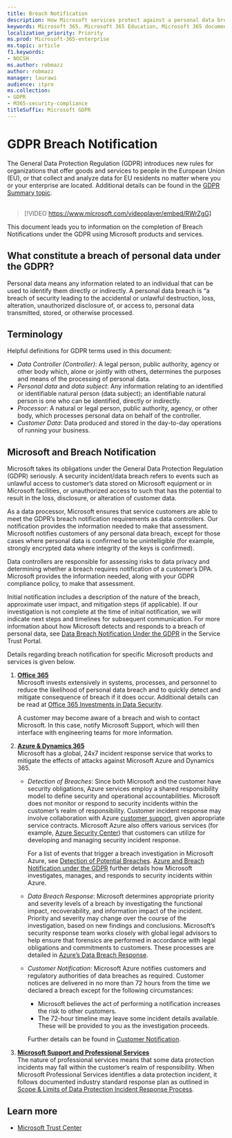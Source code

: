 ```yaml
---
title: Breach Notification
description: How Microsoft services protect against a personal data breach and how Microsoft responds and notifies you if a breach occurs.
keywords: Microsoft 365, Microsoft 365 Education, Microsoft 365 documentation, GDPR
localization_priority: Priority
ms.prod: Microsoft-365-enterprise
ms.topic: article
f1.keywords:
- NOCSH
ms.author: robmazz
author: robmazz
manager: laurawi
audience: itpro
ms.collection: 
- GDPR
- M365-security-compliance
titleSuffix: Microsoft GDPR
---
```


# GDPR Breach Notification

The General Data Protection Regulation (GDPR) introduces new rules for organizations that offer goods and services to people in the European Union (EU), or that collect and analyze data for EU residents no matter where you or your enterprise are located. Additional details can be found in the [GDPR Summary topic](gdpr.md).<br><br>

> [!VIDEO https://www.microsoft.com/videoplayer/embed/RWrZgG] 

This document leads you to information on the completion of Breach Notifications under the GDPR using Microsoft products and services.

## What constitute a breach of personal data under the GDPR?

Personal data means any information related to an individual that can be used to identify them directly or indirectly. A personal data breach is “a breach of security leading to the accidental or unlawful destruction, loss, alteration, unauthorized disclosure of, or access to, personal data transmitted, stored, or otherwise processed.

## Terminology

Helpful definitions for GDPR terms used in this document:

- *Data Controller (Controller)*: A legal person, public authority, agency or other body which, alone or jointly with others, determines the purposes and means of the processing of personal data.  
- *Personal data* and *data subject*: Any information relating to an identified or identifiable natural person (data subject); an identifiable natural person is one who can be identified, directly or indirectly.  
- *Processor*: A natural or legal person, public authority, agency, or other body, which processes personal data on behalf of the controller.  
- *Customer Data*: Data produced and stored in the day-to-day operations of running your business.

## Microsoft and Breach Notification

Microsoft takes its obligations under the General Data Protection Regulation (GDPR) seriously. A security incident/data breach refers to events such as unlawful access to customer’s data stored on Microsoft equipment or in Microsoft facilities, or unauthorized access to such that has the potential to result in the loss, disclosure, or alteration of customer data.

As a data processor, Microsoft ensures that service customers are able to meet the GDPR’s breach notification requirements as data controllers. Our notification provides the information needed to make that assessment. Microsoft notifies customers of any personal data breach, except for those cases where personal data is confirmed to be unintelligible (for example, strongly encrypted data where integrity of the keys is confirmed).

Data controllers are responsible for assessing risks to data privacy and determining whether a breach requires notification of a customer’s DPA. Microsoft provides the information needed, along with your GDPR compliance policy, to make that assessment.

Initial notification includes a description of the nature of the breach, approximate user impact, and mitigation steps (if applicable). If our investigation is not complete at the time of initial notification, we will indicate next steps and timelines for subsequent communication. For more information about how Microsoft detects and responds to a breach of personal data, see [Data Breach Notification Under the GDPR](https://servicetrust.microsoft.com/ViewPage/GDPRBreach) in the Service Trust Portal.

Details regarding breach notification for specific Microsoft products and services is given below.
  
1. **[Office 365](gdpr-breach-Office365.md)**  
    Microsoft invests extensively in systems, processes, and personnel to reduce the likelihood of personal data breach and to quickly detect and mitigate consequence of breach if it does occur. Additional details can be read at [Office 365 Investments in Data Security](https://docs.microsoft.com/microsoft-365/compliance/gdpr-breach-office365#office-365-investments-in-data-security).

    A customer may become aware of a breach and wish to contact Microsoft. In this case, notify Microsoft Support, which will then interface with engineering teams for more information.

2. **[Azure & Dynamics 365](gdpr-breach-azure-dynamics.md)**  
    Microsoft has a global, 24x7 incident response service that works to mitigate the effects of attacks against Microsoft Azure and Dynamics 365.

    - *Detection of Breaches*: Since both Microsoft and the customer have security obligations, Azure services employ a shared responsibility model to define security and operational accountabilities. Microsoft does not monitor or respond to security incidents within the customer’s realm of responsibility. Customer incident response may involve collaboration with Azure [customer support](https://azure.microsoft.com/support/options/), given appropriate service contracts. Microsoft Azure also offers various services (for example, [Azure Security Center](https://azure.microsoft.com/services/security-center/)) that customers can utilize for developing and managing security incident response.

        For a list of events that trigger a breach investigation in Microsoft Azure, see [Detection of Potential Breaches](https://docs.microsoft.com/microsoft-365/compliance/gdpr-breach-azure-dynamics#detection-of-potential-breaches). [Azure and Breach Notification under the GDPR](gdpr-breach-azure-dynamics.md) further details how Microsoft investigates, manages, and responds to security incidents within Azure.

    - *Data Breach Response*: Microsoft determines appropriate priority and severity levels of a breach by investigating the functional impact, recoverability, and information impact of the incident. Priority and severity may change over the course of the investigation, based on new findings and conclusions.
    Microsoft’s security response team works closely with global legal advisors to help ensure that forensics are performed in accordance with legal obligations and commitments to customers. These processes are detailed in [Azure’s Data Breach Response](https://docs.microsoft.com/microsoft-365/compliance/gdpr-breach-azure-dynamics#azures-data-breach-response).

    - *Customer Notification*: Microsoft Azure notifies customers and regulatory authorities of data breaches as required. Customer notices are delivered in no more than 72 hours from the time we declared a breach except for the following circumstances:

        - Microsoft believes the act of performing a notification increases the risk to other customers.
        - The 72-hour timeline may leave some incident details available. These will be provided to you as the investigation proceeds.

        Further details can be found in [Customer Notification](https://docs.microsoft.com/microsoft-365/compliance/gdpr-breach-azure-dynamics#customer-notification).

3. **[Microsoft Support and Professional Services](gdpr-breach-Microsoft-Support-Professional-Services.md)**  
    The nature of professional services means that some data protection incidents may fall within the customer’s realm of responsibility. When Microsoft Professional Services identifies a data protection incident, it follows documented industry standard response plan as outlined in [Scope & Limits of Data Protection Incident Response Process](https://docs.microsoft.com/microsoft-365/compliance/gdpr-breach-microsoft-support-professional-services#scope--limits-of-data-protection-incident-response-process).

## Learn more

- [Microsoft Trust Center](https://www.microsoft.com/TrustCenter/Privacy/gdpr/default.aspx)
